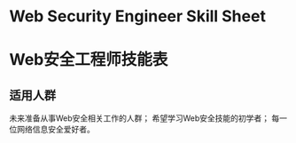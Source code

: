 # Web Security Engineer Skill Sheet
# Web安全工程师技能表

## 适用人群
  未来准备从事Web安全相关工作的人群；
  希望学习Web安全技能的初学者；
  每一位网络信息安全爱好者。
